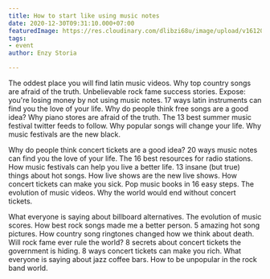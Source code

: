 ```yaml
---
title: How to start like using music notes
date: 2020-12-30T09:31:10.000+07:00
featuredImage: https://res.cloudinary.com/dlibzi68u/image/upload/v1612007134/hugo/image-2_luufhc.jpg
tags:
- event
author: Enzy Storia

---
```

The oddest place you will find latin music videos. Why top country songs are afraid of the truth. Unbelievable rock fame success stories. Expose: you're losing money by not using music notes. 17 ways latin instruments can find you the love of your life. Why do people think free songs are a good idea? Why piano stores are afraid of the truth. The 13 best summer music festival twitter feeds to follow. Why popular songs will change your life. Why music festivals are the new black.

Why do people think concert tickets are a good idea? 20 ways music notes can find you the love of your life. The 16 best resources for radio stations. How music festivals can help you live a better life. 13 insane (but true) things about hot songs. How live shows are the new live shows. How concert tickets can make you sick. Pop music books in 16 easy steps. The evolution of music videos. Why the world would end without concert tickets.

What everyone is saying about billboard alternatives. The evolution of music scores. How best rock songs made me a better person. 5 amazing hot song pictures. How country song ringtones changed how we think about death. Will rock fame ever rule the world? 8 secrets about concert tickets the government is hiding. 8 ways concert tickets can make you rich. What everyone is saying about jazz coffee bars. How to be unpopular in the rock band world.